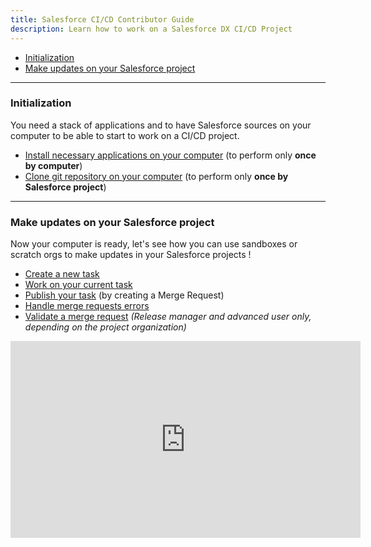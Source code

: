 ```yaml
---
title: Salesforce CI/CD Contributor Guide
description: Learn how to work on a Salesforce DX CI/CD Project
---
```

<!-- markdownlint-disable MD013 -->

- [Initialization](#initialization)
- [Make updates on your Salesforce project](#make-updates-on-your-salesforce-project)

___

### Initialization

You need a stack of applications and to have Salesforce sources on your computer to be able to start to work on a CI/CD project.

- [Install necessary applications on your computer](salesforce-ci-cd-use-install.md) (to perform only **once by computer**)
- [Clone git repository on your computer](salesforce-ci-cd-clone-repository.md) (to perform only **once by Salesforce project**)

___

### Make updates on your Salesforce project

Now your computer is ready, let's see how you can use sandboxes or scratch orgs to make updates in your Salesforce projects !

- [Create a new task](salesforce-ci-cd-create-new-task.md)
- [Work on your current task](salesforce-ci-cd-work-on-task.md)
- [Publish your task](salesforce-ci-cd-publish-task.md) (by creating a Merge Request)
- [Handle merge requests errors](salesforce-ci-cd-handle-merge-request-results.md)
- [Validate a merge request](salesforce-ci-cd-validate-merge-request.md) _(Release manager and advanced user only, depending on the project organization)_

<div style="text-align:center"><iframe width="560" height="315" src="https://www.youtube.com/embed/zEYqTd2txU4" title="YouTube video player" frameborder="0" allow="accelerometer; autoplay; clipboard-write; encrypted-media; gyroscope; picture-in-picture" allowfullscreen></iframe></div>